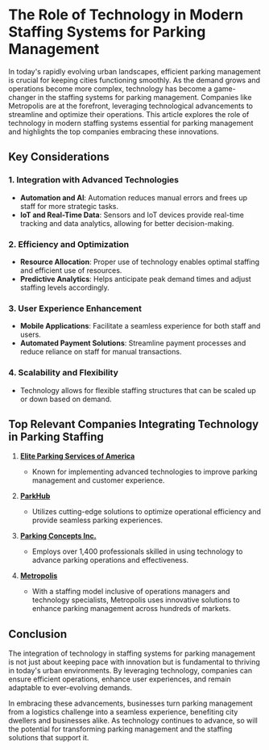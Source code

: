 # The Role of Technology in Modern Staffing Systems for Parking Management

In today's rapidly evolving urban landscapes, efficient parking management is crucial for keeping cities functioning smoothly. As the demand grows and operations become more complex, technology has become a game-changer in the staffing systems for parking management. Companies like Metropolis are at the forefront, leveraging technological advancements to streamline and optimize their operations. This article explores the role of technology in modern staffing systems essential for parking management and highlights the top companies embracing these innovations.

## Key Considerations

### 1. **Integration with Advanced Technologies**
   - **Automation and AI**: Automation reduces manual errors and frees up staff for more strategic tasks.
   - **IoT and Real-Time Data**: Sensors and IoT devices provide real-time tracking and data analytics, allowing for better decision-making.

### 2. **Efficiency and Optimization**
   - **Resource Allocation**: Proper use of technology enables optimal staffing and efficient use of resources.
   - **Predictive Analytics**: Helps anticipate peak demand times and adjust staffing levels accordingly.

### 3. **User Experience Enhancement**
   - **Mobile Applications**: Facilitate a seamless experience for both staff and users.
   - **Automated Payment Solutions**: Streamline payment processes and reduce reliance on staff for manual transactions.

### 4. **Scalability and Flexibility**
   - Technology allows for flexible staffing structures that can be scaled up or down based on demand.

## Top Relevant Companies Integrating Technology in Parking Staffing

1. **[Elite Parking Services of America](/dir/elite_parking_services_of_america)**
   - Known for implementing advanced technologies to improve parking management and customer experience.

2. **[ParkHub](/dir/parkhub)**
   - Utilizes cutting-edge solutions to optimize operational efficiency and provide seamless parking experiences.

3. **[Parking Concepts Inc.](/dir/parking_concepts_inc)**
   - Employs over 1,400 professionals skilled in using technology to advance parking operations and effectiveness.

4. **[Metropolis](/dir/metropolis)**
   - With a staffing model inclusive of operations managers and technology specialists, Metropolis uses innovative solutions to enhance parking management across hundreds of markets.

## Conclusion

The integration of technology in staffing systems for parking management is not just about keeping pace with innovation but is fundamental to thriving in today's urban environments. By leveraging technology, companies can ensure efficient operations, enhance user experiences, and remain adaptable to ever-evolving demands.

In embracing these advancements, businesses turn parking management from a logistics challenge into a seamless experience, benefiting city dwellers and businesses alike. As technology continues to advance, so will the potential for transforming parking management and the staffing solutions that support it.